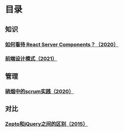 # 目录
## 知识
### [如何看待 React Server Components？（2020）](https://github.com/catcxj/blog/issues/1)
### [前端设计模式（2021）](https://github.com/catcxj/blog/issues/4)
## 管理
### [硝烟中的scrum实践（2020）](https://github.com/catcxj/blog/issues/3)
## 对比
### [Zepto和jQuery之间的区别（2015）](https://github.com/catcxj/blog/issues/2)